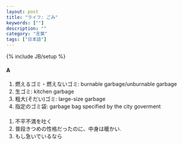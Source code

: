 ```yaml
---
layout: post
title: "ライフ: ごみ"
keywords: [""]
description: ""
category: "言葉"
tags: ["日本語"]
---
```

{% include JB/setup %}

#### A
1. 燃えるゴミ・燃えないゴミ: burnable garbage/unburnable garbage
2. 生ゴミ: kitchen garbage
3. 粗大(そだい)ゴミ: large-size garbage
4. 指定のゴミ袋: garbage bag specified by the city goverment



####
1. 不平不満を吐く
2. 普段きつめの性格だったのに、中身は暖かい.
3. もし急いでいるなら
